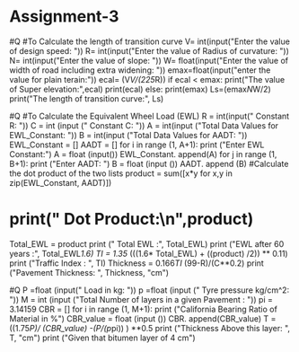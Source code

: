 # Assignment-3
#Q
#To Calculate the length of transition curve
V= int(input("Enter the value of design speed: "))
R= int(input("Enter the value of Radius of curvature: "))
N= int(input("Enter the value of slope: "))
W= float(input("Enter the value of width of road including extra widening: "))
emax=float(input("enter the value for plain terain:"))
ecal= (V*V/(225*R))
if ecal < emax:
  print("The value of Super elevation:",ecal)
  print(ecal)
else:
  print(emax)
Ls=(emax*N*W/2)
print("The length of transition curve:", Ls)

#Q
#To Calculate the Equivalent Wheel Load (EWL)
R = int(input(" Constant R: "))
C = int (input (" Constant C: "))
A = int(input ("Total Data Values for EWL_Constant: "))
B = int(input ("Total Data Values for AADT: "))
EWL_Constant = []
AADT = []
for i in range (1, A+1):
    print ("Enter EWL Constant:")
    A = float (input())
    EWL_Constant. append(A)
for j in range (1, B+1):
    print ("Enter AADT: ")
    B = float (input ())
    AADT. append (B)
#Calculate the dot product of the two lists
product = sum([x*y for x,y in zip(EWL_Constant, AADT)])
# print(" Dot Product:\n",product)
Total_EWL = product
print (" Total EWL :", Total_EWL)
print ("EWL after 60 years :", Total_EWL*1.6)
TI = 1.35* (((1.6* Total_EWL) + ((product) /2)) ** 0.11)
print ("Traffic Index : ", TI)
Thickness = 0.166*TI* (99-R)/(C**0.2)
print ("Pavement Thickness: ", Thickness, "cm")

#Q
P =float (input(" Load in kg: "))
p =float (input (" Tyre pressure kg/cm^2: "))
M = int (input ("Total Number of layers in a given Pavement : "))
pi = 3.14159
CBR = []
for i in range (1, M+1):
    print ("California Bearing Ratio of Material in %")
    CBR_value = float (input ())
    CBR. append(CBR_value)
    T = ((1.75*P)/ (CBR_value) -(P/(p*pi)) ) **0.5
    print ("Thickness Above this layer: ", T, "cm")
print ("Given that bitumen layer of 4 cm")

